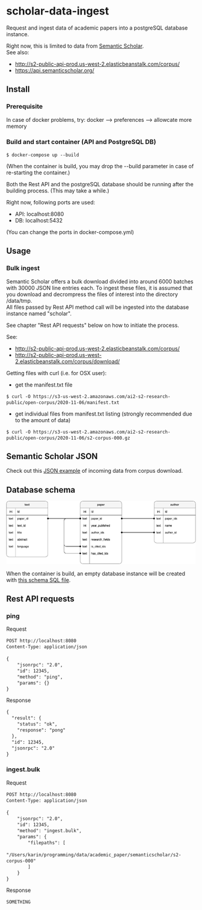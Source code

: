 # scholar-data-ingest
Request and ingest data of academic papers into a postgreSQL database instance.    

Right now, this is limited to data from [Semantic Scholar](https://www.semanticscholar.org/).    
See also:
- http://s2-public-api-prod.us-west-2.elasticbeanstalk.com/corpus/
- https://api.semanticscholar.org/    


## Install

### Prerequisite
In case of docker problems, try: docker --> preferences --> allowcate more memory

### Build and start container (API and PostgreSQL DB)
```
$ docker-compose up --build
```
(When the container is build, you may drop the --build parameter in case of re-starting the container.)    

Both the Rest API and the postgreSQL database should be running after the building process. (This may take a while.)    

Right now, following ports are used:
- API: localhost:8080
- DB: localhost:5432

(You can change the ports in docker-compose.yml)


## Usage

### Bulk ingest
Semantic Scholar offers a bulk download divided into around 6000 batches with 30000 JSON line entries each.
To ingest these files, it is assumed that you download and decrompress the files of interest into the directory /data/tmp.    
All files passed by Rest API method call will be ingested into the database instance named "scholar".

See chapter "Rest API requests" below on how to initiate the process.    

See:
- http://s2-public-api-prod.us-west-2.elasticbeanstalk.com/corpus/
- http://s2-public-api-prod.us-west-2.elasticbeanstalk.com/corpus/download/

Getting files with curl (i.e. for OSX user):
- get the manifest.txt file
```
$ curl -O https://s3-us-west-2.amazonaws.com/ai2-s2-research-public/open-corpus/2020-11-06/manifest.txt
```
- get individual files from manifest.txt listing (strongly recommended due to the amount of data)
```
$ curl -O https://s3-us-west-2.amazonaws.com/ai2-s2-research-public/open-corpus/2020-11-06/s2-corpus-000.gz
```

## Semantic Scholar JSON
Check out this [JSON example](readme_files/semantic_scholar_corpus_entry_example.json) of  incoming data from corpus download.

## Database schema
![Database schema](readme_files/database_schema.png)

When the container is build, an empty database instance will be created with [this schema SQL file](data/postgres/schema.sql).

## Rest API requests

### ping
Request
```
POST http://localhost:8080
Content-Type: application/json

{
    "jsonrpc": "2.0",
    "id": 12345,
    "method": "ping",
    "params": {}
}
```

Response
```
{
  "result": {
    "status": "ok",
    "response": "pong"
  },
  "id": 12345,
  "jsonrpc": "2.0"
}
```

### ingest.bulk
Request
```
POST http://localhost:8080
Content-Type: application/json

{
    "jsonrpc": "2.0",
    "id": 12345,
    "method": "ingest.bulk",
    "params": {
        "filepaths": [
            "/Users/karin/programming/data/academic_paper/semanticscholar/s2-corpus-000"
        ]
    }
}
```

Response
```
SOMETHING
```